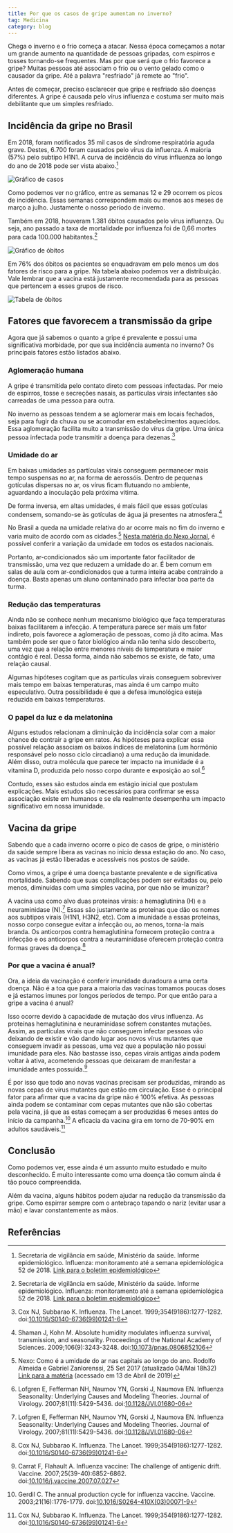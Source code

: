 ```yaml
---
title: Por que os casos de gripe aumentam no inverno?
tag: Medicina
category: blog
---
```


Chega o inverno e o frio começa a atacar.
Nessa época começamos a notar um grande aumento na quantidade de pessoas gripadas, com espirros e tosses tornando-se frequentes.
Mas por que será que o frio favorece a gripe?
Muitas pessoas até associam o frio ou o vento gelado como o causador da gripe.
Até a palavra "resfriado" já remete ao "frio".

Antes de começar, preciso esclarecer que gripe e resfriado são doenças diferentes.
A gripe é causada pelo vírus influenza e costuma ser muito mais debilitante que um simples resfriado.

## Incidência da gripe no Brasil

Em 2018, foram notificados 35 mil casos de síndrome respiratória aguda grave.
Destes, 6.700 foram causados pelo vírus da influenza.
A maioria (57%) pelo subtipo H1N1.
A curva de incidência do vírus influenza ao longo do ano de 2018 pode ser vista abaixo.[^6]

![Gráfico de casos](/assets/images/posts/2019/gripe/incidencia.png)

Como podemos ver no gráfico, entre as semanas 12 e 29 ocorrem os picos de incidência. Essas semanas correspondem mais ou menos aos meses de março a julho. Justamente o nosso período de inverno.

Também em 2018, houveram 1.381 óbitos causados pelo vírus influenza.
Ou seja, ano passado a taxa de mortalidade por influenza foi de 0,66 mortes para cada 100.000 habitantes.[^6]

![Gráfico de óbitos](/assets/images/posts/2019/gripe/obitos1.png)

Em 76% dos óbitos os pacientes se enquadravam em pelo menos um dos fatores de risco para a gripe.
Na tabela abaixo podemos ver a distribuição.
Vale lembrar que a vacina está justamente recomendada para as pessoas que pertencem a esses grupos de risco.

![Tabela de óbitos](/assets/images/posts/2019/gripe/obitos.png)

## Fatores que favorecem a transmissão da gripe
Agora que já sabemos o quanto a gripe é prevalente e possui uma significativa morbidade, por que sua incidência aumenta no inverno? Os principais fatores estão listados abaixo.

### Aglomeração humana
A gripe é transmitida pelo contato direto com pessoas infectadas.
Por meio de espirros, tosse e secreções nasais, as partículas virais infectantes são carreadas de uma pessoa para outra.

No inverno as pessoas tendem a se aglomerar mais em locais fechados, seja para fugir da chuva ou se acomodar em estabelecimentos aquecidos.
Essa aglomeração facilita muito a transmissão do vírus da gripe.
Uma única pessoa infectada pode transmitir a doença para dezenas.[^5]

### Umidade do ar
Em baixas umidades as partículas virais conseguem permanecer mais tempo suspensas no ar, na forma de aerossóis.
Dentro de pequenas gotículas dispersas no ar, os vírus ficam flutuando no ambiente, aguardando a inoculação pela próxima vitima.

De forma inversa, em altas umidades, é mais fácil que essas gotículas condensem, somando-se às gotículas de água já presentes na atmosfera.[^2]

No Brasil a queda na umidade relativa do ar ocorre mais no fim do inverno e varia muito de acordo com as cidades.[^3] [Nesta matéria do Nexo Jornal](https://www.nexojornal.com.br/grafico/2017/09/25/Como-%C3%A9-a-umidade-do-ar-nas-capitais-ao-longo-do-ano), é possível conferir a variação da umidade em todos os estados nacionais.

Portanto, ar-condicionados são um importante fator facilitador de transmissão, uma vez que reduzem a umidade do ar.
É bem comum em salas de aula com ar-condicionados que a turma inteira acabe contraindo a doença. Basta apenas um aluno contaminado para infectar boa parte da turma.

### Redução das temperaturas
Ainda não se conhece nenhum mecanismo biológico que faça temperaturas baixas facilitarem a infecção.
A temperatura parece ser mais um fator indireto, pois favorece a aglomeração de pessoas, como já dito acima.
Mas também pode ser que o fator biológico ainda não tenha sido descoberto, uma vez que a relação entre menores níveis de temperatura e maior contágio é real.
Dessa forma, ainda não sabemos se existe, de fato, uma relação causal.

Algumas hipóteses cogitam que as partículas virais conseguem sobreviver mais tempo em baixas temperaturas, mas ainda é um campo muito especulativo. Outra possibilidade é que a defesa imunológica esteja reduzida em baixas temperaturas.

### O papel da luz e da melatonina
Alguns estudos relacionam a diminuição da incidência solar com a maior chance de contrair a gripe em ratos.
As hipóteses para explicar essa possível relação associam os baixos índices de melatonina (um hormônio responsável pelo nosso ciclo circadiano) a uma redução da imunidade.
Além disso, outra molécula que parece ter impacto na imunidade é a vitamina D, produzida pelo nosso corpo durante e exposição ao sol.[^1]

Contudo, esses são estudos ainda em estágio inicial que postulam explicações.
Mais estudos são necessários para confirmar se essa associação existe em humanos e se ela realmente desempenha um impacto significativo em nossa imunidade.

## Vacina da gripe
Sabendo que a cada inverno ocorre o pico de casos de gripe, o ministério da saúde sempre libera as vacinas no inicio dessa estação do ano. No caso, as vacinas já estão liberadas e acessíveis nos postos de saúde.

Como vimos, a gripe é uma doença bastante prevalente e de significativa mortalidade.
Sabendo que suas complicações podem ser evitadas ou, pelo menos, diminuídas com uma simples vacina, por que não se imunizar?

A vacina usa como alvo duas proteínas virais: a hemaglutinina (H) e a neuraminidase (N).[^1]
Essas são justamente as proteínas que dão os nomes aos subtipos virais (H1N1, H3N2, etc).
Com a imunidade a essas proteínas, nosso corpo consegue evitar a infecção ou, ao menos, torna-la mais branda.
Os anticorpos contra hemaglutinina fornecem proteção contra a infecção e os anticorpos contra a neuraminidase oferecem proteção contra formas graves da doença.[^5]

### Por que a vacina é anual?
Ora, a ideia da vacinação é conferir imunidade duradoura a uma certa doença. Não é a toa que para a maioria das vacinas tomamos poucas doses e já estamos imunes por longos períodos de tempo. Por que então para a gripe a vacina é anual?

Isso ocorre devido à capacidade de mutação dos vírus influenza.
As proteínas hemaglutinina e neuraminidase sofrem constantes mutações. Assim, as partículas virais que não conseguem infectar pessoas vão deixando de existir e vão dando lugar aos novos vírus mutantes que conseguem invadir as pessoas, uma vez que a população não possui imunidade para eles. Não bastasse isso, cepas virais antigas ainda podem voltar à ativa, acometendo pessoas que deixaram de manifestar a imunidade antes possuída.[^7]

É por isso que todo ano novas vacinas precisam ser produzidas, mirando as novas cepas de vírus mutantes que estão em circulação. Esse é o principal fator para afirmar que a vacina da gripe não é 100% efetiva. As pessoas ainda podem se contaminar com cepas mutantes que não são cobertas pela vacina, já que as estas começam a ser produzidas 6 meses antes do início da campanha.[^8] A eficacia da vacina gira em torno de 70-90% em adultos saudáveis.[^5]

## Conclusão
Como podemos ver, esse ainda é um assunto muito estudado e muito desconhecido. É muito interessante como uma doença tão comum ainda é tão pouco compreendida.

Além da vacina, alguns hábitos podem ajudar na redução da transmissão da gripe. Como espirrar sempre com o antebraço tapando o nariz (evitar usar a mão) e lavar constantemente as mãos.

## Referências
[^1]: Lofgren E, Fefferman NH, Naumov YN, Gorski J, Naumova EN. Influenza Seasonality: Underlying Causes and Modeling Theories. Journal of Virology. 2007;81(11):5429-5436. doi:[10.1128/JVI.01680-06](https://jvi.asm.org/content/81/11/5429.short)
[^2]: Shaman J, Kohn M. Absolute humidity modulates influenza survival, transmission, and seasonality. Proceedings of the National Academy of Sciences. 2009;106(9):3243-3248. doi:[10.1073/pnas.0806852106](https://www.pnas.org/content/106/9/3243.short)
[^3]: Nexo: Como é a umidade do ar nas capitais ao longo do ano. Rodolfo Almeida e Gabriel Zanlorenssi, 25 Set 2017 (atualizado 04/Mai 18h32) [Link para a matéria](https://www.nexojornal.com.br/grafico/2017/09/25/Como-%C3%A9-a-umidade-do-ar-nas-capitais-ao-longo-do-ano) (acessado em 13 de Abril de 2019)
[^4]: Dushoff J, Plotkin JB, Levin SA, Earn DJD. Dynamical resonance can account for seasonality of influenza epidemics. Proceedings of the National Academy of Sciences. 2004;101(48):16915-16916. doi:10.[1073/pnas.0407293101](https://www.pnas.org/content/101/48/16915.short)
[^5]: Cox NJ, Subbarao K. Influenza. The Lancet. 1999;354(9186):1277-1282. doi:[10.1016/S0140-6736(99)01241-6][5]
[^6]: Secretaria de vigilância em saúde, Ministério da saúde. Informe epidemiológico. Influenza: monitoramento até a semana epidemiológica 52 de 2018. [Link para o boletim epidemiológico](http://portalarquivos2.saude.gov.br/images/pdf/2019/fevereiro/01/Informe-Epidemiologico-Influenza-2018-SE-52.pdf)
[^7]: Carrat F, Flahault A. Influenza vaccine: The challenge of antigenic drift. Vaccine. 2007;25(39-40):6852-6862. doi:[10.1016/j.vaccine.2007.07.027](https://www.sciencedirect.com/science/article/pii/S0264410X07008328)
[^8]: Gerdil C. The annual production cycle for influenza vaccine. Vaccine. 2003;21(16):1776-1779. doi:[10.1016/S0264-410X(03)00071-9](https://www.sciencedirect.com/science/article/pii/S0264410X03000719)

[5]: https://www.thelancet.com/journals/lancet/article/PIIS0140-6736(99)01241-6/fulltext
